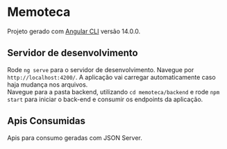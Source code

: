 # Memoteca

Projeto gerado com [Angular CLI](https://github.com/angular/angular-cli) versão 14.0.0.

## Servidor de desenvolvimento

Rode `ng serve` para o servidor de desenvolvimento. Navegue por `http://localhost:4200/`. A aplicação vai carregar automaticamente caso haja mudança nos arquivos.
<br>Navegue para a pasta backend, utilizando `cd memoteca/backend` e rode `npm start` para iniciar o back-end e consumir os endpoints da aplicação.

## Apis Consumidas

Apis para consumo geradas com JSON Server.



